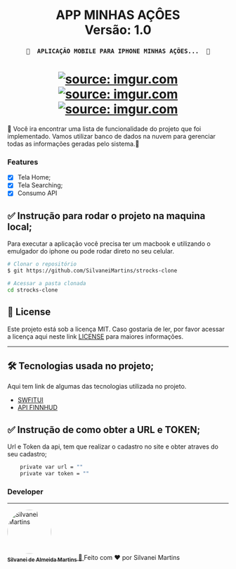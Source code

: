 <h1 align="center">
   APP MINHAS AÇÔES
    <br />
   Versão: 1.0
</h1>

<h3 align="center">

	🚧  APLICAÇÃO MOBILE PARA IPHONE MINHAS AÇÔES...  🚧
</h3>

<h1 align="center">
 	<a href="https://imgur.com/P7Y4rnG"><img src="https://i.imgur.com/P7Y4rnG.png" title="source: imgur.com" /></a>
	<br />
	<a href="https://imgur.com/fHEf2f8"><img src="https://i.imgur.com/fHEf2f8.png" title="source: imgur.com" /></a>
	<br />
	<a href="https://imgur.com/ePPlQKg"><img src="https://i.imgur.com/ePPlQKg.png" title="source: imgur.com" /></a>
	<br />
</h1>

🚀 Você ira encontrar uma lista de funcionalidade do projeto que foi implementado. Vamos utilizar banco de dados na nuvem para gerenciar todas as informações geradas pelo sistema.📄

### Features

- [X] Tela Home;
- [X] Tela Searching;
- [X] Consumo API

## ✅ Instrução para rodar o projeto na maquina local;

Para executar a aplicação você precisa ter um macbook e utilizando o emulgador do iphone ou pode rodar direto no seu celular.

```bash
# Clonar o repositório
$ git https://github.com/SilvaneiMartins/strocks-clone

# Acessar a pasta clonada
cd strocks-clone
```

## :memo: License

Este projeto está sob a licença MIT. Caso gostaria de ler, por favor acessar a licença aqui neste link [LICENSE](https://github.com/SilvaneiMartins/strocks-clone/LICENSE) para maiores informações.

---

## 🛠 Tecnologias usada no projeto;

Aqui tem link de algumas das tecnologias utilizada no projeto.

-   [SWFITUI](https://developer.apple.com/xcode/swiftui/)
-   [API FINNHUD](https://finnhub.io/)

## ✅ Instrução de como obter a URL e TOKEN;

Url e Token da api, tem que realizar o cadastro no site e obter atraves do seu cadastro;
```bash
    private var url = ""
    private var token = ""
```

### Developer

---

<a href="https://github.com/SilvaneiMartins">
    <img
        style="border-radius:50%"
        src="https://github.com/SilvaneiMartins.png"
        width="100px;"
        alt="Silvanei Martins"
    />
    <br />
    <sub>
        <b>Silvanei de Almeida Martins</b>
    </sub>
</a>
     <a href="https://github.com/SilvaneiMartins" title="Silvanei martins" >
    🚀
 </a>
Feito com ❤️ por Silvanei Martins
